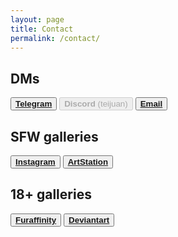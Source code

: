 ```yaml
---
layout: page
title: Contact
permalink: /contact/
---
```


## DMs
<button>[**Telegram**](https://t.me/tei_juan)</button>
<button disabled>**Discord** (teijuan)</button>
<button>[**Email**](mailto:teijuan@proton.me)</button>

## SFW galleries
<button>[**Instagram**](https://instagram.com/tei.juan)</button>
<button>[**ArtStation**](https://www.artstation.com/teijuan)</button>

## 18+ galleries
<button>[**Furaffinity**](https://www.furaffinity.net/user/teixeira-juan)</button>
<button>[**Deviantart**](https://www.deviantart.com/teijuan)</button>
